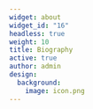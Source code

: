 ```yaml
---
widget: about
widget_id: "16"
headless: true
weight: 10
title: Biography
active: true
author: admin
design:
  background:
    image: icon.png
---
```

